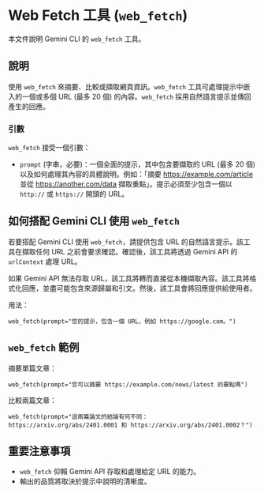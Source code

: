 # Web Fetch 工具 (`web_fetch`)

本文件說明 Gemini CLI 的 `web_fetch` 工具。

## 說明

使用 `web_fetch` 來摘要、比較或擷取網頁資訊。`web_fetch` 工具可處理提示中嵌入的一個或多個 URL (最多 20 個) 的內容。`web_fetch` 採用自然語言提示並傳回產生的回應。

### 引數

`web_fetch` 接受一個引數：

- `prompt` (字串，必要)：一個全面的提示，其中包含要擷取的 URL (最多 20 個) 以及如何處理其內容的具體說明。例如：「摘要 https://example.com/article 並從 https://another.com/data 擷取重點」。提示必須至少包含一個以 `http://` 或 `https://` 開頭的 URL。

## 如何搭配 Gemini CLI 使用 `web_fetch`

若要搭配 Gemini CLI 使用 `web_fetch`，請提供包含 URL 的自然語言提示。該工具在擷取任何 URL 之前會要求確認。確認後，該工具將透過 Gemini API 的 `urlContext` 處理 URL。

如果 Gemini API 無法存取 URL，該工具將轉而直接從本機擷取內容。該工具將格式化回應，並盡可能包含來源歸屬和引文。然後，該工具會將回應提供給使用者。

用法：

```
web_fetch(prompt="您的提示，包含一個 URL，例如 https://google.com。")
```

## `web_fetch` 範例

摘要單篇文章：

```
web_fetch(prompt="您可以摘要 https://example.com/news/latest 的要點嗎")
```

比較兩篇文章：

```
web_fetch(prompt="這兩篇論文的結論有何不同：https://arxiv.org/abs/2401.0001 和 https://arxiv.org/abs/2401.0002？")
```

## 重要注意事項

- `web_fetch` 仰賴 Gemini API 存取和處理給定 URL 的能力。
- 輸出的品質將取決於提示中說明的清晰度。